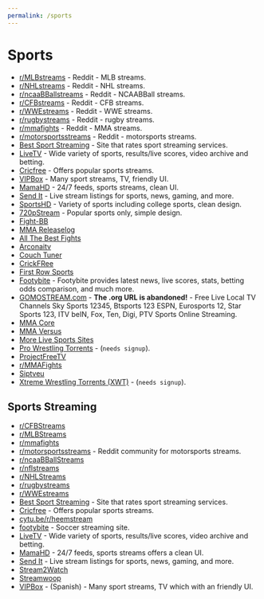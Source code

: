 ```yaml
---
permalink: /sports
---
```


# Sports

- [r/MLBstreams](https://www.reddit.com/r/MLBstreams/) - Reddit - MLB streams.
- [r/NHLstreams](https://www.reddit.com/r/NHLstreams/) - Reddit - NHL streams.
- [r/ncaaBBallstreams](https://www.reddit.com/r/ncaaBBallstreams/) - Reddit - NCAABBall streams.
- [r/CFBstreams](https://www.reddit.com/r/CFBstreams/) - Reddit - CFB streams.
- [r/WWEstreams](https://www.reddit.com/r/WWEstreams/) - Reddit - WWE streams.
- [r/rugbystreams](https://www.reddit.com/r/rugbystreams/) - Reddit - rugby streams.
- [r/mmafights](https://www.reddit.com/r/mmafights/) - Reddit - MMA streams.
- [r/motorsportsstreams](https://www.reddit.com/r/motorsportsstreams) - Reddit - motorsports streams.
- [Best Sport Streaming](https://www.bestsportstreaming.com/) - Site that rates sport streaming services.
- [LiveTV](https://livesx.eu/) - Wide variety of sports, results/live scores, video archive and betting.
- [Cricfree](https://crickfree.org/) - Offers popular sports streams.
- [VIPBox](https://www.vipbox.live/) - Many sport streams, TV, friendly UI.
- [MamaHD](https://www.mamahd.org/) - 24/7 feeds, sports streams, clean UI.
- [Send It](https://sendit.gg/) - Live stream listings for sports, news, gaming, and more.
- [SportsHD](http://www.speedsports.me) - Variety of sports including college sports, clean design.
- [720pStream](http://www.720pstream.me/) - Popular sports only, simple design.
- [Fight-BB](http://fight-bb.com/)
- [MMA Releaselog](http://mma-releaselog.com/)
- [All The Best Fights](https://www.allthebestfights.com/)
- [Arconaitv](https://www.arconaitv.us/)
- [Couch Tuner](https://www.couchtuner.cloud/)
- [CrickFRee](https://crickfree.org/)
- [First Row Sports](https://firstsrowsports.tv/)
- [Footybite](https://home.footybite.com/) - Footybite provides latest news, live scores, stats, betting odds comparison, and much more.
- [GOMOSTREAM.com](https://gomostream.com/) - **The .org URL is abandoned!** - Free Live Local TV Channels Sky Sports 12345, Btsports 123 ESPN, Eurosports 12, Star Sports 123, ITV beIN, Fox, Ten, Digi, PTV Sports Online Streaming.
- [MMA Core](https://www.mma-core.com/videos)
- [MMA Versus](https://mmaversus.com/)
- [More Live Sports Sites](https://www.tipsformobile.com/top10-free-sports-streaming-websites-to-watch-sports-online/)
- [Pro Wrestling Torrents](https://pwtorrents.net/) - (`needs signup`).
- [ProjectFreeTV](https://www8.project-free-tv.ag/)
- [r/MMAFights](https://www.removeddit.com/r/mmafights/)
- [Siptveu](https://siptveu.com)
- [Xtreme Wrestling Torrents (XWT)](http://www.xtremewrestlingtorrents.net/signup.php) - (`needs signup`).

## Sports Streaming

- [r/CFBStreams](https://www.removeddit.com/r/CFBStreams/)
- [r/MLBStreams](https://www.removeddit.com/r/MLBStreams/)
- [r/mmafights](https://www.removeddit.com/r/mmafights/)
- [r/motorsportsstreams](https://www.removeddit.com/r/motorsportsstreams) - Reddit community for motorsports streams.
- [r/ncaaBBallStreams](https://www.removeddit.com/r/ncaaBBallStreams/)
- [r/nflstreams](https://www.removeddit.com/r/nflstreams/)
- [r/NHLStreams](https://www.removeddit.com/r/NHLStreams/)
- [r/rugbystreams](https://www.removeddit.com/r/rugbystreams/)
- [r/WWEstreams](https://www.removeddit.com/r/WWEstreams/)
- [Best Sport Streaming](https://www.bestsportstreaming.com/) - Site that rates sport streaming services.
- [Cricfree](https://crickfree.org/) - Offers popular sports streams.
- [cytu.be/r/heemstream](https://cytu.be/r/heemstream)
- [footybite](https://www.footybite.com/) - Soccer streaming site.
- [LiveTV](https://livesx.eu/) - Wide variety of sports, results/live scores, video archive and betting.
- [MamaHD](https://www.mamahd.org/) - 24/7 feeds, sports streams offers a clean UI.
- [Send It](https://sendit.gg/) - Live stream listings for sports, news, gaming, and more.
- [Stream2Watch](https://www.stream2watch.ws/)
- [Streamwoop](https://streamwoop.net/)
- [VIPBox](https://www.vipbox.live/) - (Spanish) - Many sport streams, TV which with an friendly UI.
